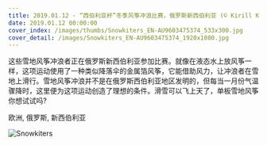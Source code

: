 ```yaml
---
title: 2019.01.12 - “西伯利亚杯”冬季风筝冲浪比赛，俄罗斯新西伯利亚 (© Kirill Kukhmar/Getty Images)
date: 2019.01.12 00:00:00
cover_index: /images/thumbs/Snowkiters_EN-AU9603475374_533x300.jpg
cover_detail: /images/Snowkiters_EN-AU9603475374_1920x1080.jpg
---
```


这些雪地风筝冲浪者正在俄罗斯新西伯利亚参加比赛。就像在液态水上放风筝一样，这项运动使用了一种类似降落伞的金属箔风筝，它能借助风力，让冲浪者在雪地上滑行。雪地风筝冲浪并不是在俄罗斯西伯利亚地区发明的，但每当一月份气温骤降时，这里便为这项运动创造了理想的条件。滑雪可以飞上天了，单板雪地风筝你想试试吗?

欧洲, 俄罗斯, 新西伯利亚

![Snowkiters](/images/Snowkiters_EN-AU9603475374_1920x1080.jpg)

